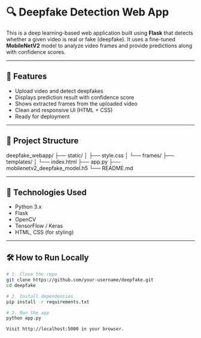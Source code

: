 # 🔍 Deepfake Detection Web App

This is a deep learning-based web application built using **Flask** that detects whether a given video is real or fake (deepfake). It uses a fine-tuned **MobileNetV2** model to analyze video frames and provide predictions along with confidence scores.

---

## 🚀 Features

- Upload video and detect deepfakes
- Displays prediction result with confidence score
- Shows extracted frames from the uploaded video
- Clean and responsive UI (HTML + CSS)
- Ready for deployment

---

## 📂 Project Structure

deepfake_webapp/
├── static/
│ ├── style.css
│ └── frames/
├── templates/
│ └── index.html
├── app.py
├── mobilenetv2_deepfake_model.h5
└── README.md



---

## 🔧 Technologies Used

- Python 3.x
- Flask
- OpenCV
- TensorFlow / Keras
- HTML, CSS (for styling)


---

## 🛠️ How to Run Locally

```bash
# 1. Clone the repo
git clone https://github.com/your-username/deepfake.git
cd deepfake

# 2. Install dependencies
pip install -r requirements.txt

# 3. Run the app
python app.py

Visit http://localhost:5000 in your browser.




